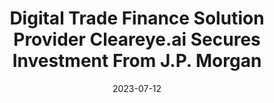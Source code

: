---
category:
- .nan
date: 2023-07-12
keyword_suggestion: ubuntu install docker
post_inspiration: https://www.crowdfundinsider.com/2023/06/209082-digital-trade-finance-solution-provider-cleareye-ai-secures-investment-from-j-p-morgan/
silot_terms: digital automation
title: <b>Digital</b> Trade Finance Solution Provider Cleareye.ai Secures Investment
  From J.P. Morgan
---